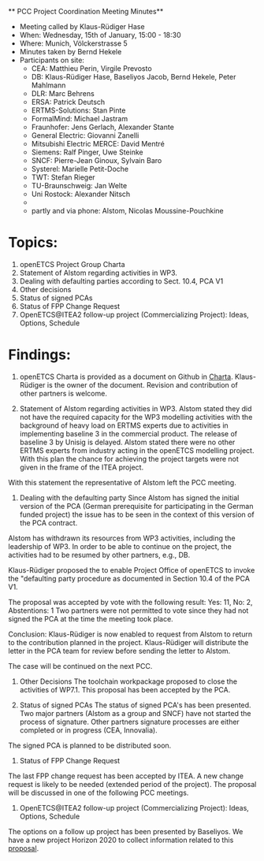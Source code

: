 ** PCC Project Coordination Meeting Minutes**

* Meeting called by Klaus-Rüdiger Hase
* When: Wednesday, 15th of January, 15:00 - 18:30
* Where: Munich, Völckerstrasse 5
* Minutes taken by Bernd Hekele
* Participants on site: 
  * CEA: Matthieu Perin, Virgile Prevosto
  * DB: Klaus-Rüdiger Hase, Baseliyos Jacob, Bernd Hekele, Peter Mahlmann 
  * DLR: Marc Behrens
  * ERSA: Patrick Deutsch
  * ERTMS-Solutions: Stan Pinte
  * FormalMind: Michael Jastram
  * Fraunhofer: Jens Gerlach, Alexander Stante
  * General Electric: Giovanni Zanelli
  * Mitsubishi Electric MERCE: David Mentré
  * Siemens: Ralf Pinger, Uwe Steinke
  * SNCF: Pierre-Jean Ginoux, Sylvain Baro
  * Systerel: Marielle Petit-Doche
  * TWT: Stefan Rieger
  * TU-Braunschweig: Jan Welte
  * Uni Rostock: Alexander Nitsch
  *
  * partly and via phone: Alstom, Nicolas Moussine-Pouchkine

# Topics:
1. openETCS Project Group Charta
1. Statement of Alstom regarding activities in WP3.
1. Dealing with defaulting parties according to Sect. 10.4, PCA V1
1. Other decisions
1. Status of signed PCAs
1. Status of FPP Change Request
1. OpenETCS@ITEA2 follow-up project (Commercializing Project): Ideas, Options, Schedule

# Findings:
1. openETCS Charta is provided as a document on Github in [Charta](https://github.com/openETCS/Charta/tree/master/Proposal). Klaus-Rüdiger is the owner of the document. Revision and contribution of other partners is welcome.

1. Statement of Alstom regarding activities in WP3.
Alstom stated they did not have the required capacity for the WP3 modelling activities with the background of heavy load on ERTMS experts due to activities in implementing baseline 3 in the commercial product. The release of baseline 3 by Unisig is delayed.  Alstom stated there were no other ERTMS experts from industry acting in the openETCS modelling project. With this plan the chance for achieving the project targets were not given in the frame of the ITEA project.

With this statement the representative of Alstom left the PCC meeting.

1. Dealing with the defaulting party
Since Alstom has signed the initial version of the PCA (German prerequisite for participating in the German funded project) the issue has to be seen in the context of this version of the PCA contract.

Alstom has withdrawn its resources from WP3 activities, including the leadership of WP3. In order to be able to continue on the project, the activities had to be resumed by other partners, e.g., DB. 

Klaus-Rüdiger proposed the to enable Project Office of openETCS to invoke the "defaulting party procedure as documented in Section 10.4 of the PCA V1.

The proposal was accepted by vote with the following result: Yes: 11, No: 2, Abstentions: 1
Two partners were not permitted to vote since they had not signed the PCA at the time the meeting took place.

Conclusion: Klaus-Rüdiger is now enabled to request from Alstom to return to the contribution planned in the project. Klaus-Rüdiger will distribute the letter in the PCA team for review  before sending the letter to Alstom.

The case will be continued on the next PCC.

1. Other Decisions 
The toolchain workpackage proposed to close the activities of WP7.1. This proposal has been accepted by the PCA.

1. Status of signed PCAs
The status of signed PCA's has been presented. Two major partners (Alstom as a group and SNCF) have not started the process of signature. Other partners signature processes are either completed or in progress (CEA, Innovalia). 

The signed PCA is  planned to be distributed soon.

1. Status of FPP Change Request

The last FPP change request has been accepted by ITEA.
A new change request is likely to be needed (extended period of the project). The proposal will be discussed in one of the following PCC meetings.

1. OpenETCS@ITEA2 follow-up project (Commercializing Project): Ideas, Options, Schedule

The options on a follow up project has been presented by Baseliyos. We have a new project Horizon 2020 to collect information related to this [proposal](https://github.com/openETCS/horizon2020/blob/master/openETCS_Follow_Up%40Horizon2020_MG_2.1_proposal.pdfhttps://github.com/openETCS/horizon2020/blob/master/openETCS_Follow_Up%40Horizon2020_MG_2.1_proposal.pdf).

